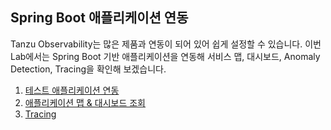 ## Spring Boot 애플리케이션 연동
Tanzu Observability는 많은 제품과 연동이 되어 있어 쉽게 설정할 수 있습니다.
이번 Lab에서는 Spring Boot 기반 애플리케이션을 연동해 서비스 맵, 대시보드, Anomaly Detection, Tracing을 확인해 보겠습니다.<br/>

1. [테스트 애플리케이션 연동](./Integration.md) <br/>
1. [애플리케이션 맵 & 대시보드 조회](./Map.md) <br/>
1. [Tracing](./Tracing.md) <br/>
